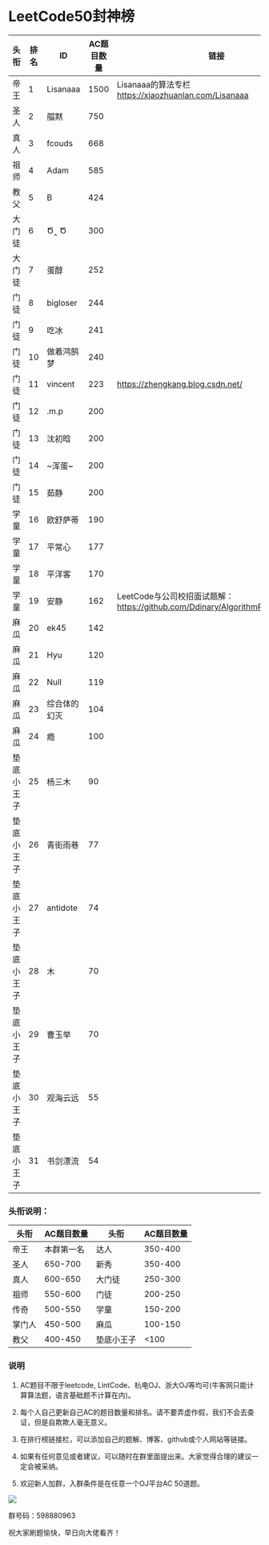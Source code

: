 # LeetCode50封神榜

|头衔|排名|ID|AC题目数量|链接|
|---|---|---|---|---|
|帝王|1|Lisanaaa|1500|Lisanaaa的算法专栏 https://xiaozhuanlan.com/Lisanaaa|
|圣人|2|艒黙| 750||
|真人|3|fcouds|668||
|祖师|4|Adam|585||
|教父|5|B|424||
|大门徒|6|Ծ‸ Ծ|300||
|大门徒|7|蛋醇|252||
|门徒|8|bigloser|244||
|门徒|9|吃冰|241||
|门徒|10|做着鸿鹄梦|240||
|门徒|11|vincent|223|https://zhengkang.blog.csdn.net/|
|门徒|12|.m.p|200||
|门徒|13|沈初晗|200||
|门徒|14|~浑蛋~|200||
|门徒|15|茹静|200||
|学童|16|欧舒萨蒂|190||
|学童|17|平常心|177||
|学童|18|平洋客|170||
|学童|19|安静|162|LeetCode与公司校招面试题解：https://github.com/Ddinary/AlgorithmProblemRecord|
|麻瓜|20|ek45|142||
|麻瓜|21|Hyu|120||
|麻瓜|22|Null|119||
|麻瓜|23|综合体的幻灭|104
|麻瓜|24|瘾|100||
|垫底小王子|25|杨三木|90||
|垫底小王子|26|青街雨巷|77|
|垫底小王子|27|antidote|74|
|垫底小王子|28|木|70|
|垫底小王子|29|曹玉举|70|
|垫底小王子|30|观海云远|55|
|垫底小王子|31|书剑漂流|54|

### 头衔说明：

|头衔|AC题目数量|头衔|AC题目数量|
|---|---|---|---|
|帝王|本群第一名|达人|350-400|
|圣人|650-700|新秀|350-400|
|真人|600-650|大门徒|250-300|
|祖师|550-600|门徒|200-250|
|传奇|500-550|学童|150-200|
|掌门人|450-500|麻瓜|100-150|
|教父|400-450|垫底小王子|<100|


### 说明

1. AC题目不限于leetcode, LintCode、杭电OJ、浙大OJ等均可(牛客网只能计算算法题，语言基础题不计算在内)。

2. 每个人自己更新自己AC的题目数量和排名。请不要弄虚作假，我们不会去查证，但是自欺欺人毫无意义。

3. 在排行榜链接栏，可以添加自己的题解、博客、github或个人网站等链接。

4. 如果有任何意见或者建议，可以随时在群里面提出来。大家觉得合理的建议一定会被采纳。

5. 欢迎新人加群，入群条件是在任意一个OJ平台AC 50道题。


![](https://github.com/zkangHUST/LeetCodeRanking/blob/master/Src/QQ.jpg?raw=true)

群号码：598880963

祝大家刷题愉快，早日向大佬看齐！
